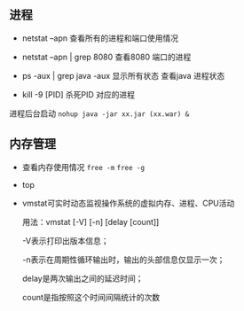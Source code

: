 
##  进程

- netstat –apn  查看所有的进程和端口使用情况 

- netstat –apn | grep 8080  查看8080 端口的进程

- ps -aux | grep java  -aux 显示所有状态 查看java 进程状态

- kill -9 [PID]  杀死PID  对应的进程 


进程后台启动   `nohup java -jar xx.jar (xx.war) &`



## 内存管理

- 查看内存使用情况 `free -m`  `free -g`

- top 

- vmstat可实时动态监视操作系统的虚拟内存、进程、CPU活动 
  
  用法：vmstat [-V] [-n] [delay [count]]
  
  -V表示打印出版本信息；
  
  -n表示在周期性循环输出时，输出的头部信息仅显示一次；
  
  delay是两次输出之间的延迟时间；
  
  count是指按照这个时间间隔统计的次数






